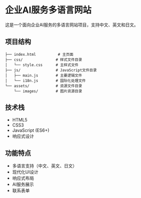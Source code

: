 # 企业AI服务多语言网站

这是一个面向企业AI服务的多语言网站项目，支持中文、英文和日文。

## 项目结构

```
├── index.html          # 主页面
├── css/               # 样式文件目录
│   └── style.css      # 主样式文件
├── js/                # JavaScript文件目录
│   ├── main.js        # 主要逻辑文件
│   └── i18n.js        # 国际化处理文件
└── assets/            # 资源文件目录
    └── images/        # 图片资源目录
```

## 技术栈

- HTML5
- CSS3
- JavaScript (ES6+)
- 响应式设计

## 功能特点

- 多语言支持（中文、英文、日文）
- 现代化UI设计
- 响应式布局
- AI服务展示
- 联系表单 